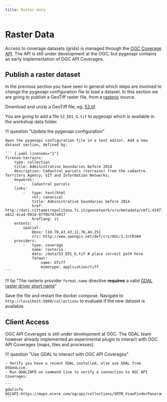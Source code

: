 ```yaml
---
title: Raster data
---
```


# Raster Data

Access to coverage datasets (grids) is managed through the 
[OGC Coverage API](https://ogcapi.ogc.org/coverages/). The API is still under development at the OGC, but pygeoapi contains an early implementation of OGC API Coverages.

## Publish a raster dataset

In the previous section you have seen in general which steps are involved to change the pygeoapi configuration file to load a dataset. In this section we are going to publish a GeoTiff raster file, from a [rasterio](https://rasterio.readthedocs.io) source.

Download and unzip a GeoTiff file, eg. [53.tif](http://dati.cittametropolitana.fi.it/geonetwork/srv/api/records/cmfi:419774cb-e812-4ca4-991d-97f0b747e017/attachments/53.zip).

You are going to add a file `53_ED1_G.tif` to pygeoapi which is available in the workshop data folder.

!!! question "Update the pygeoapi configuration"

    Open the pygeoapi configuration file in a text editor. Add a new dataset section, defined by:

    ``` {.yaml linenums="1"}
    firenze-terrains:
        type: collection
        title: Administrative boundaries before 2014
        description: Cadastral parcels (terrains) from the cadastre. Territory Agency; SIT and Information Networks;
        keywords:
            -   Cadastral parcels
        links:
            -   type: text/html
                rel: canonical
                title: Administrative boundaries before 2014
                href: http://dati.cittametropolitana.fi.it/geonetwork/srv/metadata/cmfi:419774cb-e812-4ca4-991d-97f0b747e017
                hreflang: it
        extents:
            spatial:
                bbox: [10.70,43.43,11.76,44.25]
                crs: http://www.opengis.net/def/crs/OGC/1.3/CRS84
        providers:
            -   type: coverage
                name: rasterio
                data: /data/53_ED1_G.tif # place correct path here
                format:
                    name: GTiff
                    mimetype: application/tiff
    ```

!!! tip "The rasterio provider `format.name` directive **requires** a valid [GDAL raster driver short name](https://gdal.org/drivers/raster/index.html)"

Save the file and restart the docker compose. Navigate to `http://localhost:5000/collections` to evaluate if the new dataset is available.


## Client Access

OGC API Coverages is still under development at OGC. The GDAL team however already implemented an experimental plugin to interact with OGC API Coverages (maps, tiles and processes).

!!! question "Use GDAL to interact with OGC API Coverages"

    - Verify you have a recent GDAL installed, else use GDAL from OSGeoLive.
    - Run GDALINFO on command line to verify a connection to OGC API Coverages:

    ```
    gdalinfo OGCAPI:https://maps.ecere.com/ogcapi/collections/SRTM_ViewFinderPanorama
    ```
